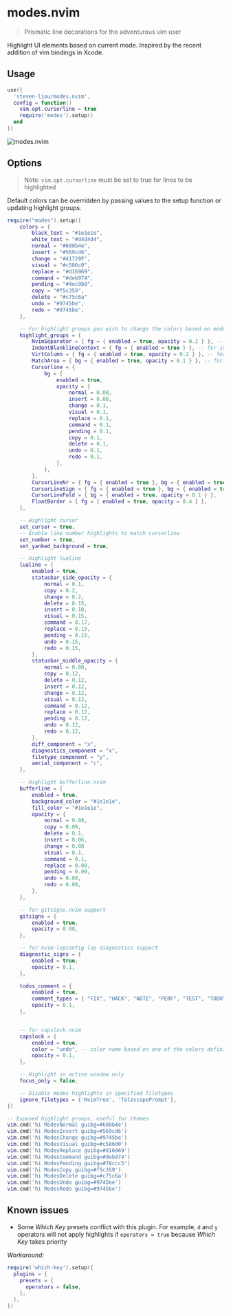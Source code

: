 # modes.nvim

> Prismatic line decorations for the adventurous vim user

Highlight UI elements based on current mode. Inspired by the recent addition of vim bindings in Xcode.

## Usage

```lua
use({
  'steven-liou/modes.nvim',
  config = function()
    vim.opt.cursorline = true
    require('modes').setup()
  end
})
```

![modes.nvim](https://user-images.githubusercontent.com/1474821/127896095-6da221cf-3327-4eed-82be-ce419bdf647c.gif)

## Options

> Note: `vim.opt.cursorline` must be set to true for lines to be highlighted

Default colors can be overridden by passing values to the setup function or updating highlight groups.

```lua
require("modes").setup({
	colors = {
        black_text = "#1e1e1e",
        white_text = "#d4d4d4",
		normal = "#608b4e",
		insert = "#569cd6",
		change = "#41729F",
		visual = "#c586c0",
		replace = "#d16969",
		command = "#deb974",
		pending = "#4ec9b0",
		copy = "#f5c359",
		delete = "#c75c6a"
		undo = "#9745be",
		redo = "#9745be",
	},

    -- For highlight groups you wish to change the colors based on modes
	highlight_groups = {
		NvimSeparator = { fg = { enabled = true, opacity = 0.2 } }, -- for colorful-winsep.nvim
		IndentBlanklineContext = { fg = { enabled = true } }, -- for indent-blankline.nvim
		VirtColumn = { fg = { enabled = true, opacity = 0.2 } }, -- for virt-column.nvim
		MatchArea = { bg = { enabled = true, opacity = 0.1 } }, -- for hl_match_area.nvim
		Cursorline = {
			bg = {
				enabled = true,
				opacity = {
					normal = 0.08,
					insert = 0.08,
					change = 0.1,
					visual = 0.1,
					replace = 0.1,
					command = 0.1,
					pending = 0.1,
					copy = 0.1,
					delete = 0.1,
					undo = 0.1,
					redo = 0.1,
				},
			},
		},
		CursorLineNr = { fg = { enabled = true }, bg = { enabled = true, opacity = 0.1 } },
		CursorLineSign = { fg = { enabled = true }, bg = { enabled = true, opacity = 0.1 } },
		CursorLineFold = { bg = { enabled = true, opacity = 0.1 } },
		FloatBorder = { fg = { enabled = true, opacity = 0.4 } },
	},

	-- Highlight cursor
	set_cursor = true,
	-- Enable line number highlights to match cursorline
	set_number = true,
	set_yanked_background = true,

	-- Highlight lualine
	lualine = {
		enabled = true,
		statusbar_side_opacity = {
			normal = 0.1,
			copy = 0.2,
			change = 0.2,
			delete = 0.15,
			insert = 0.10,
			visual = 0.15,
			command = 0.17,
			replace = 0.15,
			pending = 0.15,
			undo = 0.15,
			redo = 0.15,
		},
		statusbar_middle_opacity = {
			normal = 0.08,
			copy = 0.12,
			delete = 0.12,
			insert = 0.12,
            change = 0.12,
			visual = 0.12,
			command = 0.12,
			replace = 0.12,
			pending = 0.12,
			undo = 0.12,
            redo = 0.12,
		},
		diff_component = "x",
		diagnostics_component = "x",
		filetype_component = "y",
		aerial_component = "c",
	},

    -- Highlight bufferline.nvim
	bufferline = {
		enabled = true,
		background_color = "#1e1e1e",
		fill_color = "#1e1e1e",
		opacity = {
			normal = 0.08,
			copy = 0.08,
			delete = 0.1,
			insert = 0.06,
            change = 0.08
			visual = 0.1,
			command = 0.1,
			replace = 0.08,
			pending = 0.09,
			undo = 0.08,
            redo = 0.08,
		},
	},

    -- for gitsigns.nvim support
	gitsigns = {
		enabled = true,
		opacity = 0.08,
	},

    -- for nvim-lspconfig lsp diagnostics support
	diagnostic_signs = {
		enabled = true,
		opacity = 0.1,
	},

	todos_comment = {
		enabled = true,
		comment_types = { "FIX", "HACK", "NOTE", "PERF", "TEST", "TODO", "WARN" },
		opacity = 0.1,
	},


	-- for capslock.nvim
	capslock = {
		enabled = true,
		color = "undo", -- color name based on one of the colors definition key above, like "norma", "insert", "visual"...
		opacity = 0.1,
	},

	-- Highlight in active window only
	focus_only = false,

	-- Disable modes highlights in specified filetypes
	ignore_filetypes = {'NvimTree', 'TelescopePrompt'},
})
```

```lua
-- Exposed highlight groups, useful for themes
vim.cmd('hi ModesNormal guibg=#608b4e')
vim.cmd('hi ModesInsert guibg=#569cd6')
vim.cmd('hi ModesChange guibg=#9745be')
vim.cmd('hi ModesVisual guibg=#c586d0')
vim.cmd('hi ModesReplace guibg=#d16969')
vim.cmd('hi ModesCommand guibg=#deb974')
vim.cmd('hi ModesPending guibg=#78ccc5')
vim.cmd('hi ModesCopy guibg=#f5c359')
vim.cmd('hi ModesDelete guibg=#c75c6a')
vim.cmd('hi ModesUndo guibg=#9745be')
vim.cmd('hi ModesRedo guibg=#9745be')
```

## Known issues

- Some _Which Key_ presets conflict with this plugin. For example, `d` and `y` operators will not apply highlights if `operators = true` because _Which Key_ takes priority

_Workaround:_

```lua
require('which-key').setup({
  plugins = {
    presets = {
      operators = false,
    },
  },
})
```
